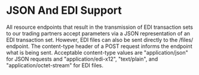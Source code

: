 # JSON And EDI Support
All resource endpoints that result in the transmission of EDI transaction sets to our trading partners accept parameters 
via a JSON representation of an EDI transaction set. However, EDI files can also be sent directly to the /files/ 
endpoint. The content-type header of a POST request informs the endpoint what is being sent. Acceptable content-type 
values are "application/json" for JSON requests and "application/edi-x12", "text/plain", and "application/octet-stream" 
for EDI files.
